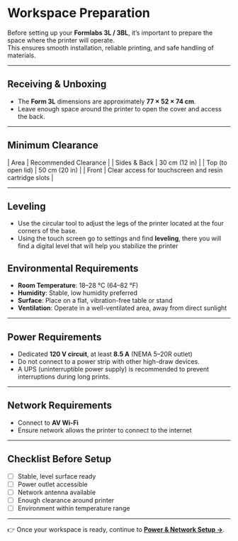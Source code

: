 # Workspace Preparation

Before setting up your **Formlabs 3L / 3BL**, it’s important to prepare the space where the printer will operate.  
This ensures smooth installation, reliable printing, and safe handling of materials.

---

## Receiving & Unboxing
  
- The **Form 3L** dimensions are approximately **77 × 52 × 74 cm**.  
- Leave enough space around the printer to open the cover and access the back.  

---

## Minimum Clearance
| Area              | Recommended Clearance  |
| Sides & Back      | 30 cm (12 in)          |
| Top (to open lid) | 50 cm (20 in)          |
| Front             | Clear access for touchscreen and resin cartridge slots |

---
## Leveling
- Use the circular tool to adjust the legs of the printer located at the four corners of the base.
- Using the touch screen go to settings and find **leveling**, there you will find a digital level that will help you stabilize the printer

## Environmental Requirements
- **Room Temperature**: 18–28 °C (64–82 °F)  
- **Humidity**: Stable, low humidity preferred  
- **Surface**: Place on a flat, vibration-free table or stand  
- **Ventilation**: Operate in a well-ventilated area, away from direct sunlight  

---

## Power Requirements
- Dedicated **120 V circuit**, at least **8.5 A** (NEMA 5–20R outlet)  
- Do not connect to a power strip with other high-draw devices.  
- A UPS (uninterruptible power supply) is recommended to prevent interruptions during long prints.

---

## Network Requirements
- Connect to **AV Wi-Fi**  
- Ensure network allows the printer to connect to the internet

---

## Checklist Before Setup
- [ ] Stable, level surface ready  
- [ ] Power outlet accessible  
- [ ] Network antenna available  
- [ ] Enough clearance around printer  
- [ ] Environment within temperature range  

---

👉 Once your workspace is ready, continue to **[Power & Network Setup →](power_network.md)**.
